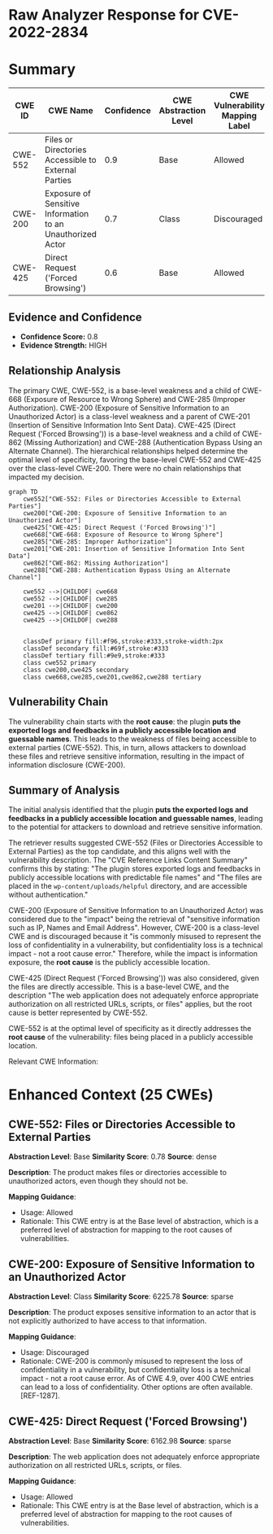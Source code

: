# Raw Analyzer Response for CVE-2022-2834

# Summary
| CWE ID | CWE Name | Confidence | CWE Abstraction Level | CWE Vulnerability Mapping Label | CWE-Vulnerability Mapping Notes |
|---|---|---|---|---|---|
| CWE-552 | Files or Directories Accessible to External Parties | 0.9 | Base | Allowed | Primary CWE |
| CWE-200 | Exposure of Sensitive Information to an Unauthorized Actor | 0.7 | Class | Discouraged | Secondary Candidate |
| CWE-425 | Direct Request ('Forced Browsing') | 0.6 | Base | Allowed | Secondary Candidate |

## Evidence and Confidence

*   **Confidence Score:** 0.8
*   **Evidence Strength:** HIGH

## Relationship Analysis
The primary CWE, CWE-552, is a base-level weakness and a child of CWE-668 (Exposure of Resource to Wrong Sphere) and CWE-285 (Improper Authorization). CWE-200 (Exposure of Sensitive Information to an Unauthorized Actor) is a class-level weakness and a parent of CWE-201 (Insertion of Sensitive Information Into Sent Data). CWE-425 (Direct Request ('Forced Browsing')) is a base-level weakness and a child of CWE-862 (Missing Authorization) and CWE-288 (Authentication Bypass Using an Alternate Channel). The hierarchical relationships helped determine the optimal level of specificity, favoring the base-level CWE-552 and CWE-425 over the class-level CWE-200. There were no chain relationships that impacted my decision.

```mermaid
graph TD
    cwe552["CWE-552: Files or Directories Accessible to External Parties"]
    cwe200["CWE-200: Exposure of Sensitive Information to an Unauthorized Actor"]
    cwe425["CWE-425: Direct Request ('Forced Browsing')"]
    cwe668["CWE-668: Exposure of Resource to Wrong Sphere"]
    cwe285["CWE-285: Improper Authorization"]
    cwe201["CWE-201: Insertion of Sensitive Information Into Sent Data"]
    cwe862["CWE-862: Missing Authorization"]
    cwe288["CWE-288: Authentication Bypass Using an Alternate Channel"]

    cwe552 -->|CHILDOF| cwe668
    cwe552 -->|CHILDOF| cwe285
    cwe201 -->|CHILDOF| cwe200
    cwe425 -->|CHILDOF| cwe862
    cwe425 -->|CHILDOF| cwe288
    

    classDef primary fill:#f96,stroke:#333,stroke-width:2px
    classDef secondary fill:#69f,stroke:#333
    classDef tertiary fill:#9e9,stroke:#333
    class cwe552 primary
    class cwe200,cwe425 secondary
    class cwe668,cwe285,cwe201,cwe862,cwe288 tertiary
```

## Vulnerability Chain
The vulnerability chain starts with the **root cause**: the plugin **puts the exported logs and feedbacks in a publicly accessible location and guessable names**. This leads to the weakness of files being accessible to external parties (CWE-552). This, in turn, allows attackers to download these files and retrieve sensitive information, resulting in the impact of information disclosure (CWE-200).

## Summary of Analysis
The initial analysis identified that the plugin **puts the exported logs and feedbacks in a publicly accessible location and guessable names**, leading to the potential for attackers to download and retrieve sensitive information.

The retriever results suggested CWE-552 (Files or Directories Accessible to External Parties) as the top candidate, and this aligns well with the vulnerability description. The "CVE Reference Links Content Summary" confirms this by stating: "The plugin stores exported logs and feedbacks in publicly accessible locations with predictable file names" and "The files are placed in the `wp-content/uploads/helpful` directory, and are accessible without authentication."

CWE-200 (Exposure of Sensitive Information to an Unauthorized Actor) was considered due to the "impact" being the retrieval of "sensitive information such as IP, Names and Email Address". However, CWE-200 is a class-level CWE and is discouraged because it "is commonly misused to represent the loss of confidentiality in a vulnerability, but confidentiality loss is a technical impact - not a root cause error." Therefore, while the impact is information exposure, the **root cause** is the publicly accessible location.

CWE-425 (Direct Request ('Forced Browsing')) was also considered, given the files are directly accessible. This is a base-level CWE, and the description "The web application does not adequately enforce appropriate authorization on all restricted URLs, scripts, or files" applies, but the root cause is better represented by CWE-552.

CWE-552 is at the optimal level of specificity as it directly addresses the **root cause** of the vulnerability: files being placed in a publicly accessible location.

Relevant CWE Information:

# Enhanced Context (25 CWEs)

## CWE-552: Files or Directories Accessible to External Parties
**Abstraction Level**: Base
**Similarity Score**: 0.78
**Source**: dense

**Description**:
The product makes files or directories accessible to unauthorized actors, even though they should not be.

**Mapping Guidance**:
- Usage: Allowed
- Rationale: This CWE entry is at the Base level of abstraction, which is a preferred level of abstraction for mapping to the root causes of vulnerabilities.

## CWE-200: Exposure of Sensitive Information to an Unauthorized Actor
**Abstraction Level**: Class
**Similarity Score**: 6225.78
**Source**: sparse

**Description**:
The product exposes sensitive information to an actor that is not explicitly authorized to have access to that information.

**Mapping Guidance**:
- Usage: Discouraged
- Rationale: CWE-200 is commonly misused to represent the loss of confidentiality in a vulnerability, but confidentiality loss is a technical impact - not a root cause error. As of CWE 4.9, over 400 CWE entries can lead to a loss of confidentiality. Other options are often available. [REF-1287].

## CWE-425: Direct Request ('Forced Browsing')
**Abstraction Level**: Base
**Similarity Score**: 6162.98
**Source**: sparse

**Description**:
The web application does not adequately enforce appropriate authorization on all restricted URLs, scripts, or files.

**Mapping Guidance**:
- Usage: Allowed
- Rationale: This CWE entry is at the Base level of abstraction, which is a preferred level of abstraction for mapping to the root causes of vulnerabilities.